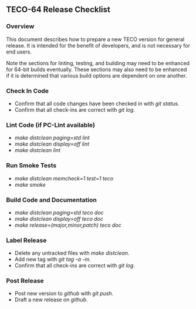 ﻿## TECO-64 Release Checklist

### Overview

This document describes how to prepare a new TECO version for general release.
It is intended for the benefit of developers, and is not necessary for end users.

Note the sections for linting, testing, and building may need to be enhanced for
64-bit builds eventually.
These sections may also need to be enhanced if it is determined that
various build options are dependent on one another.

### Check In Code

- Confirm that all code changes have been checked in with *git status*.
- Confirm that all check-ins are correct with *git log*.

### Lint Code (if PC-Lint available)

- *make distclean paging=std lint*
- *make distclean display=off lint*
- *make distclean lint*

### Run Smoke Tests

- *make distclean memcheck=1 test=1 teco*
- *make smoke*

### Build Code and Documentation

- *make distclean paging=std teco doc*
- *make distclean display=off teco doc*
- *make release=(major,minor,patch) teco doc*

### Label Release

- Delete any untracked files with *make distclean*.
- Add new tag with *git tag -a -m*.
- Confirm that all check-ins are correct with *git log*.

### Post Release

- Post new version to *github* with *git push*.
- Draft a new release on *github*.
